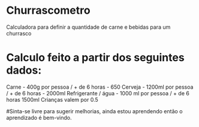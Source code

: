 # Churrascometro
 Calculadora para definir a quantidade de carne e bebidas para um churrasco

# Calculo feito a partir dos seguintes dados:

Carne - 400g por pessoa / + de 6 horas - 650
Cerveja - 1200ml por pessoa / + de 6 horas - 2000ml
Refrigerante / água - 1000 ml por pessoa / + de 6 horas 1500ml
Crianças valem por 0.5 

#Sinta-se livre para sugerir melhorias, ainda estou aprendendo então o aprendizado é bem-vindo.